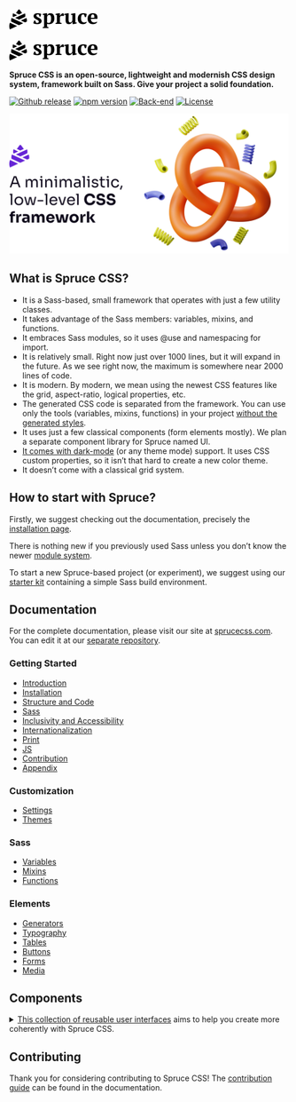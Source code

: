 <p>
  <a href="https://sprucecss.com/#gh-light-mode-only">
    <br/>
    <img src="./.github/spruce-logo-dark.svg" alt="Spruce CSS" width="160">
    <br/>
  </a>
  <a href="https://sprucecss.com/#gh-dark-mode-only">
    <br/>
    <img src="./.github/spruce-logo-light.svg" alt="Spruce CSS" width="160">
    <br/>
  </a>
</p>

**Spruce CSS is an open-source, lightweight and modernish CSS design system, framework built on Sass. Give your project a solid foundation.**

[![Github release](https://img.shields.io/github/v/release/conedevelopment/sprucecss?color=2350f6&logo=github&logoColor=white&style=for-the-badge)](https://github.com/conedevelopment/sprucecss/releases/latest)
[![npm version](https://img.shields.io/npm/v/sprucecss?color=2350f6&style=for-the-badge)](https://www.npmjs.com/package/sprucecss)
[![Back-end](https://img.shields.io/github/actions/workflow/status/conedevelopment/sprucecss/test.yml?branch=main&logo=github&style=for-the-badge&label=Test)](https://github.com/conedevelopment/sprucecss/actions/workflows/test.yml)
[![License](https://img.shields.io/badge/license-MIT-2350f6?style=for-the-badge)](https://github.com/conedevelopment/sprucecss/blob/main/LICENSE)

<img src="./.github/thumbnail.png" alt="The Spruce CSS logo, a minimalistic, low-level CSS framework caption and an abstract 3D illustration.">

## What is Spruce CSS?

- It is a Sass-based, small framework that operates with just a few utility classes.
- It takes advantage of the Sass members: variables, mixins, and functions.
- It embraces Sass modules, so it uses @use and namespacing for import.
- It is relatively small. Right now just over 1000 lines, but it will expand in the future. As we see right now, the maximum is somewhere near 2000 lines of code.
- It is modern. By modern, we mean using the newest CSS features like the grid, aspect-ratio, logical properties, etc.
- The generated CSS code is separated from the framework. You can use only the tools (variables, mixins, functions) in your project [without the generated styles](https://sprucecss.com/docs/elements/generators).
- It uses just a few classical components (form elements mostly). We plan a separate component library for Spruce named UI.
- [It comes with dark-mode](https://sprucecss.com/docs/customization/themes) (or any theme mode) support. It uses CSS custom properties, so it isn’t that hard to create a new color theme.
- It doesn’t come with a classical grid system.

## How to start with Spruce?

Firstly, we suggest checking out the documentation, precisely the [installation page](https://sprucecss.com/docs/getting-started/installation).

There is nothing new if you previously used Sass unless you don’t know the newer [module system](https://sass-lang.com/blog/the-module-system-is-launched).

To start a new Spruce-based project (or experiment), we suggest using our [starter kit](https://github.com/conedevelopment/sprucecss-starter-kit) containing a simple Sass build environment.

## Documentation

For the complete documentation, please visit our site at [sprucecss.com](https://sprucecss.com). You can edit it at our [separate repository](https://github.com/conedevelopment/sprucecss-site).

### Getting Started

- [Introduction](https://sprucecss.com/docs/getting-started/introduction)
- [Installation](https://sprucecss.com/docs/getting-started/installation)
- [Structure and Code](https://sprucecss.com/docs/getting-started/structure-and-code)
- [Sass](https://sprucecss.com/docs/getting-started/sass)
- [Inclusivity and Accessibility](https://sprucecss.com/docs/getting-started/accessibility)
- [Internationalization](https://sprucecss.com/docs/getting-started/internationalization)
- [Print](https://sprucecss.com/docs/getting-started/print)
- [JS](https://sprucecss.com/docs/getting-started/js)
- [Contribution](https://sprucecss.com/docs/getting-started/contribution)
- [Appendix](https://sprucecss.com/docs/getting-started/appendix)

### Customization
- [Settings](https://sprucecss.com/docs/customization/settings)
- [Themes](https://sprucecss.com/docs/customization/themes)

### Sass
- [Variables](https://sprucecss.com/docs/sass/variables)
- [Mixins](https://sprucecss.com/docs/sass/mixins)
- [Functions](https://sprucecss.com/docs/sass/functions)

### Elements
- [Generators](https://sprucecss.com/docs/elements/generators)
- [Typography](https://sprucecss.com/docs/elements/typography)
- [Tables](https://sprucecss.com/docs/elements/tables)
- [Buttons](https://sprucecss.com/docs/elements/buttons)
- [Forms](https://sprucecss.com/docs/elements/forms)
- [Media](https://sprucecss.com/docs/elements/media)

## Components

<details>
  <summary>
    <a href="https://sprucecss.com/ui/getting-started/introduction">This collection of reusable user interfaces</a> aims to help you create more coherently with Spruce CSS.
  </summary>

  ### Components

  - [Accordion Card](https://sprucecss.com/ui/component/accordion-card)
  - [Accordion List](https://sprucecss.com/ui/component/accordion-list)
  - [Alert](https://sprucecss.com/ui/component/alert)
  - [Auth Form](https://sprucecss.com/ui/component/auth-form)
  - [Breadcrumb List](https://sprucecss.com/ui/component/breadcrumb-list)
  - [Container](https://sprucecss.com/ui/component/container)
  - [Cookie Consent](https://sprucecss.com/ui/component/cookie-consent)
  - [Invoice](https://sprucecss.com/ui/component/invoice)
  - [Pagination](https://sprucecss.com/ui/component/pagination)
  - [Post Author](https://sprucecss.com/ui/component/post-author)
  - [Post Card](https://sprucecss.com/ui/component/post-card)
  - [Preloader](https://sprucecss.com/ui/component/preloader)
  - [Site Navigation](https://sprucecss.com/ui/component/site-navigation)
  - [Skip Link](https://sprucecss.com/ui/component/skip-link)
  - [Theme Switcher](https://sprucecss.com/ui/component/theme-switcher)

  ### Sections

  - [Feature](https://sprucecss.com/ui/section/feature)
  - [Gallery](https://sprucecss.com/ui/section/gallery)
  - [Post Content](https://sprucecss.com/ui/section/post-content)
  - [Post Heading](https://sprucecss.com/ui/section/post-heading)
  - [Post List](https://sprucecss.com/ui/section/post-list)
  - [Site Footer](https://sprucecss.com/ui/section/site-footer)
  - [Site Header](https://sprucecss.com/ui/section/site-header)

  ### Pages

  - [Auth](https://sprucecss.com/ui/page/auth)
  - [Post](https://sprucecss.com/ui/page/post)
</details>

## Contributing

Thank you for considering contributing to Spruce CSS! The [contribution guide](https://sprucecss.com/docs/getting-started/contribution/) can be found in the documentation.
